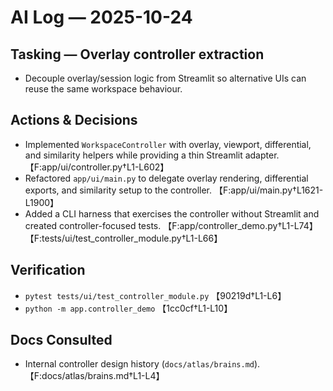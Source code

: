 # AI Log — 2025-10-24

## Tasking — Overlay controller extraction
- Decouple overlay/session logic from Streamlit so alternative UIs can reuse the same workspace behaviour.

## Actions & Decisions
- Implemented `WorkspaceController` with overlay, viewport, differential, and similarity helpers while providing a thin Streamlit adapter. 【F:app/ui/controller.py†L1-L602】
- Refactored `app/ui/main.py` to delegate overlay rendering, differential exports, and similarity setup to the controller. 【F:app/ui/main.py†L1621-L1900】
- Added a CLI harness that exercises the controller without Streamlit and created controller-focused tests. 【F:app/controller_demo.py†L1-L74】【F:tests/ui/test_controller_module.py†L1-L66】

## Verification
- `pytest tests/ui/test_controller_module.py` 【90219d†L1-L6】
- `python -m app.controller_demo` 【1cc0cf†L1-L10】

## Docs Consulted
- Internal controller design history (`docs/atlas/brains.md`). 【F:docs/atlas/brains.md†L1-L4】
